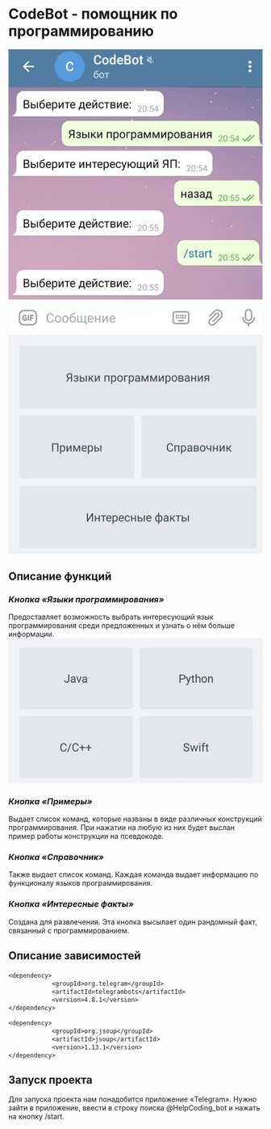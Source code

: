 # CodeBot - помощник по программированию
![picture1](bot1.jpg)
## Описание функций 
### *Кнопка «Языки программирования»*
 Предоставляет возможность выбрать интересующий язык
программирования среди предложенных и узнать о нём больше
информации.
![picture2](bot2.jpg)
### *Кнопка «Примеры»*
 Выдает список команд, которые названы в виде различных
конструкций программирования. При нажатии на 
любую из них будет выслан пример работы конструкции
на псевдокоде.
### *Кнопка «Справочник»*
  Также выдает список команд. Каждая команда выдает
информацию по функционалу языков программирования.
### *Кнопка «Интересные факты»*
Создана для развлечения. Эта кнопка высылает один
рандомный факт, связанный с программированием.
## Описание зависимостей
```
<dependency>
            <groupId>org.telegram</groupId>
            <artifactId>telegrambots</artifactId>
            <version>4.8.1</version>
</dependency>
```
```
<dependency>
            <groupId>org.jsoup</groupId>
            <artifactId>jsoup</artifactId>
            <version>1.13.1</version>
</dependency>
```
## Запуск проекта
Для запуска проекта нам понадобится приложение «Telegram».
Нужно зайти в приложение, ввести в строку поиска @HelpCoding_bot
и нажать на кнопку /start.

